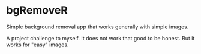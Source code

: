 # bgRemoveR
Simple background removal app that works generally with simple images.

A project challenge to myself. It does not work that good to be honest. But it works for "easy" images.
